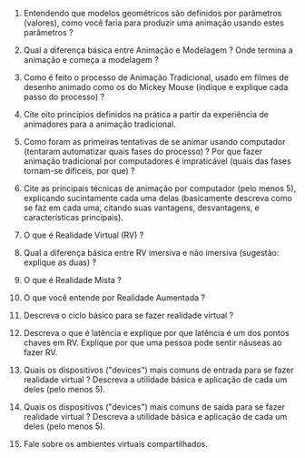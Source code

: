 1. Entendendo que modelos geométricos são definidos por parâmetros (valores), como você faria para produzir uma animação usando estes parâmetros ?

2. Qual a diferença básica entre Animação e Modelagem ? Onde termina a animação e começa a modelagem ?

3. Como é feito o processo de Animação Tradicional, usado em filmes de desenho animado como os do Mickey Mouse (indique e explique cada passo do processo) ?

4. Cite oito princípios definidos na prática a partir da experiência de animadores para a animação tradicional.

5. Como foram as primeiras tentativas de se animar usando computador (tentaram automatizar quais fases do processo) ? Por que fazer animação tradicional por computadores é impraticável (quais das fases tornam-se difíceis, por que) ? 

6. Cite as principais técnicas de animação por computador (pelo menos 5), explicando sucintamente cada uma delas (basicamente descreva como se faz em cada uma, citando suas vantagens, desvantagens, e características principais).

7. O que é Realidade Virtual (RV) ?

8. Qual a diferença básica entre RV imersiva e não imersiva (sugestão: explique as duas) ?

9. O que é Realidade Mista ?

10. O que você entende por Realidade Aumentada ?

11. Descreva o ciclo básico para se fazer realidade virtual ?

12. Descreva o que é latência e explique por que latência é um dos pontos chaves em RV. Explique por que uma pessoa pode sentir náuseas ao fazer RV.

13. Quais os dispositivos ("devices") mais comuns de entrada para se fazer realidade virtual ? Descreva a utilidade básica e aplicação de cada um deles (pelo menos 5).

14. Quais os dispositivos ("devices") mais comuns de saída para se fazer realidade virtual ? Descreva a utilidade básica e aplicação de cada um deles (pelo menos 5).

15. Fale sobre os ambientes virtuais compartilhados.
